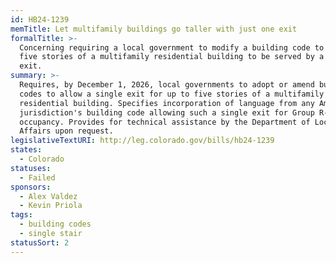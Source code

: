 ```yaml
---
id: HB24-1239
memTitle: Let multifamily buildings go taller with just one exit
formalTitle: >-
  Concerning requiring a local government to modify a building code to allow
  five stories of a multifamily residential building to be served by a single
  exit.
summary: >-
  Requires, by December 1, 2026, local governments to adopt or amend building
  codes to allow a single exit for up to five stories of a multifamily
  residential building. Specifies incorporation of language from any American
  jurisdiction's building code allowing such a single exit for Group R-2
  occupancy. Provides for technical assistance by the Department of Local
  Affairs upon request.
legislativeTextURI: http://leg.colorado.gov/bills/hb24-1239
states:
  - Colorado
statuses:
  - Failed
sponsors:
  - Alex Valdez
  - Kevin Priola
tags:
  - building codes
  - single stair
statusSort: 2
---
```

